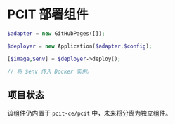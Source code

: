 # PCIT 部署组件

```php
$adapter = new GitHubPages([]);

$deployer = new Application($adapter,$config);

[$image,$env] = $deployer->deploy();

// 将 $env 传入 Docker 实例。
```

## 项目状态

该组件仍内置于 `pcit-ce/pcit` 中，未来将分离为独立组件。
